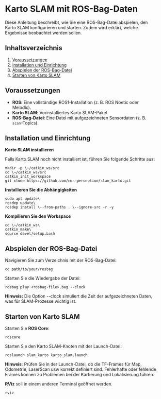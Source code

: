 # **Karto SLAM mit ROS-Bag-Daten**

Diese Anleitung beschreibt, wie Sie eine ROS-Bag-Datei abspielen, den
Karto SLAM konfigurieren und starten. Zudem wird erklärt, welche
Ergebnisse beobachtet werden sollen.

## **Inhaltsverzeichnis**

1. [Voraussetzungen](#voraussetzungen)
2. [Installation und Einrichtung](#installation-und-einrichtung)
3. [Abspielen der ROS-Bag-Datei](#abspielen-der-ros-bag-datei)
4. [Starten von Karto SLAM](#starten-von-karto-slam)

## **Voraussetzungen**

- **ROS**: Eine vollständige ROS1-Installation (z. B. ROS Noetic oder Melodic).
- **Karto SLAM**: Vorinstalliertes Karto SLAM-Paket.
- **ROS-Bag-Datei**: Eine Datei mit aufgezeichneten Sensordaten (z. B. `scan`-Topics).

## **Installation und Einrichtung**

**Karto SLAM installieren**

Falls Karto SLAM noch nicht installiert ist, führen Sie folgende
Schritte aus:
```
mkdir -p \~/catkin_ws/src
cd \~/catkin_ws/src
catkin_init_workspace
git clone https://github.com/ros-perception/slam_karto.git
```

**Installieren Sie die Abhängigkeiten**
```
sudo apt update\
rosdep update\
rosdep install \--from-paths . \--ignore-src -r -y
```

**Kompilieren Sie den Workspace**
```
cd \~/catkin_ws\
catkin_make\
source devel/setup.bash
```

## **Abspielen der ROS-Bag-Datei**

Navigieren Sie zum Verzeichnis mit der ROS-Bag-Datei:
```
cd path/to/your/rosbag
```
Starten Sie die Wiedergabe der Datei:
```
rosbag play <rosbag-file>.bag --clock
```
**Hinweis:** Die Option \--clock simuliert die Zeit der
aufgezeichneten Daten, was für SLAM-Prozesse wichtig ist.

## **Starten von Karto SLAM**

Starten Sie **ROS Core**:
```
roscore
```
Starten Sie den Karto SLAM-Knoten mit der Launch-Datei:
```
roslaunch slam_karto karto_slam.launch
```
**Hinweis**: Prüfen Sie in der Launch-Datei, ob die TF-Frames für Map, Odometrie, LaserScan usw korrekt definiert sind. Fehlerhafte oder fehlende Frames können zu Problemen bei der Kartierung und Lokalisierung führen.

**RViz** soll in einem anderen Terminal geöffnet werden.
```
rviz
```
